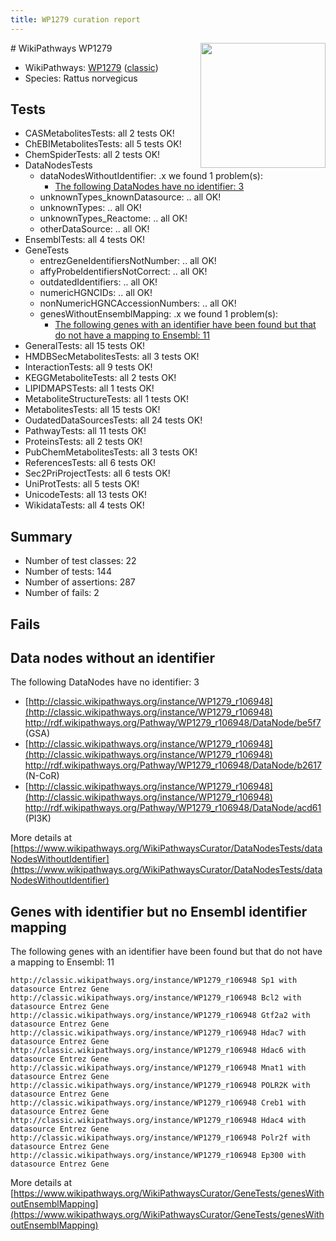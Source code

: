 ```yaml
---
title: WP1279 curation report
---
```


<img style="float: right; width: 200px" src="https://upload.wikimedia.org/wikipedia/commons/thumb/8/83/Wplogo_with_text_500.png/640px-Wplogo_with_text_500.png" />
# WikiPathways WP1279

* WikiPathways: [WP1279](https://wikipathways.org/pathways/WP1279) ([classic](https://classic.wikipathways.org/instance/WP1279))
* Species: Rattus norvegicus
## Tests
* CASMetabolitesTests: all 2 tests OK!
* ChEBIMetabolitesTests: all 5 tests OK!
* ChemSpiderTests: all 2 tests OK!
* DataNodesTests
    * dataNodesWithoutIdentifier: .x we found 1 problem(s):
        * [The following DataNodes have no identifier: 3](#d2d32fa2)
    * unknownTypes_knownDatasource: .. all OK!
    * unknownTypes: .. all OK!
    * unknownTypes_Reactome: .. all OK!
    * otherDataSource: .. all OK!
* EnsemblTests: all 4 tests OK!
* GeneTests
    * entrezGeneIdentifiersNotNumber: .. all OK!
    * affyProbeIdentifiersNotCorrect: .. all OK!
    * outdatedIdentifiers: .. all OK!
    * numericHGNCIDs: .. all OK!
    * nonNumericHGNCAccessionNumbers: .. all OK!
    * genesWithoutEnsemblMapping: .x we found 1 problem(s):
        * [The following genes with an identifier have been found but that do not have a mapping to Ensembl: 11](#c4e5430e)
* GeneralTests: all 15 tests OK!
* HMDBSecMetabolitesTests: all 3 tests OK!
* InteractionTests: all 9 tests OK!
* KEGGMetaboliteTests: all 2 tests OK!
* LIPIDMAPSTests: all 1 tests OK!
* MetaboliteStructureTests: all 1 tests OK!
* MetabolitesTests: all 15 tests OK!
* OudatedDataSourcesTests: all 24 tests OK!
* PathwayTests: all 11 tests OK!
* ProteinsTests: all 2 tests OK!
* PubChemMetabolitesTests: all 3 tests OK!
* ReferencesTests: all 6 tests OK!
* Sec2PriProjectTests: all 6 tests OK!
* UniProtTests: all 5 tests OK!
* UnicodeTests: all 13 tests OK!
* WikidataTests: all 4 tests OK!


## Summary

* Number of test classes: 22
* Number of tests: 144
* Number of assertions: 287
* Number of fails: 2

## Fails

<a name="d2d32fa2" />

## Data nodes without an identifier

The following DataNodes have no identifier: 3

* [http://classic.wikipathways.org/instance/WP1279_r106948](http://classic.wikipathways.org/instance/WP1279_r106948) http://rdf.wikipathways.org/Pathway/WP1279_r106948/DataNode/be5f7 (GSA)
* [http://classic.wikipathways.org/instance/WP1279_r106948](http://classic.wikipathways.org/instance/WP1279_r106948) http://rdf.wikipathways.org/Pathway/WP1279_r106948/DataNode/b2617 (N-CoR)
* [http://classic.wikipathways.org/instance/WP1279_r106948](http://classic.wikipathways.org/instance/WP1279_r106948) http://rdf.wikipathways.org/Pathway/WP1279_r106948/DataNode/acd61 (PI3K)


More details at [https://www.wikipathways.org/WikiPathwaysCurator/DataNodesTests/dataNodesWithoutIdentifier](https://www.wikipathways.org/WikiPathwaysCurator/DataNodesTests/dataNodesWithoutIdentifier)

<a name="c4e5430e" />

## Genes with identifier but no Ensembl identifier mapping

The following genes with an identifier have been found but that do not have a mapping to Ensembl: 11
```
http://classic.wikipathways.org/instance/WP1279_r106948 Sp1 with datasource Entrez Gene
http://classic.wikipathways.org/instance/WP1279_r106948 Bcl2 with datasource Entrez Gene
http://classic.wikipathways.org/instance/WP1279_r106948 Gtf2a2 with datasource Entrez Gene
http://classic.wikipathways.org/instance/WP1279_r106948 Hdac7 with datasource Entrez Gene
http://classic.wikipathways.org/instance/WP1279_r106948 Hdac6 with datasource Entrez Gene
http://classic.wikipathways.org/instance/WP1279_r106948 Mnat1 with datasource Entrez Gene
http://classic.wikipathways.org/instance/WP1279_r106948 POLR2K with datasource Entrez Gene
http://classic.wikipathways.org/instance/WP1279_r106948 Creb1 with datasource Entrez Gene
http://classic.wikipathways.org/instance/WP1279_r106948 Hdac4 with datasource Entrez Gene
http://classic.wikipathways.org/instance/WP1279_r106948 Polr2f with datasource Entrez Gene
http://classic.wikipathways.org/instance/WP1279_r106948 Ep300 with datasource Entrez Gene
```

More details at [https://www.wikipathways.org/WikiPathwaysCurator/GeneTests/genesWithoutEnsemblMapping](https://www.wikipathways.org/WikiPathwaysCurator/GeneTests/genesWithoutEnsemblMapping)

